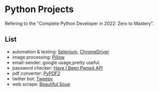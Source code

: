 # Python Projects

Refering to the "Complete Python Developer in 2022: Zero to Mastery".

## List
- automation & testing: [Selenium](https://www.selenium.dev/), [ChromeDriver](https://sites.google.com/chromium.org/driver/)
- image processing: [Pillow](https://pillow.readthedocs.io/en/stable/index.html)
- email-sender: google usage,pretty useful.
- password checker: [Have I Been Pwned API](https://haveibeenpwned.com/API/v3)
- pdf converter: [PyPDF2](https://pythonhosted.org/PyPDF2/)
- twitter bot: [Tweepy](https://www.tweepy.org/)
- web scrape: [Beautiful Soup](https://www.crummy.com/software/BeautifulSoup/)
